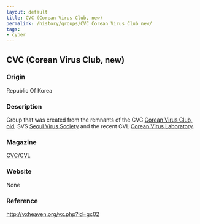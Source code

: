 ```yaml
---
layout: default
title: CVC (Corean Virus Club, new)
permalink: /history/groups/CVC_Corean_Virus_Club_new/
tags:
- cyber
---
```


## CVC (Corean Virus Club, new)

### Origin
Republic Of Korea

### Description
Group that was created from the remnants of the CVC [Corean Virus Club, old](http://vxheaven.org/vx.php?id=gc03), SVS [Seoul Virus Society](http://vxheaven.org/vx.php?id=gs12) and the recent CVL [Corean Virus Laboratory](http://vxheaven.org/vx.php?id=gc04).

### Magazine
[CVC/CVL](http://vxheaven.org/vx.php?id=zc07)

### Website
None

### Reference
http://vxheaven.org/vx.php?id=gc02

